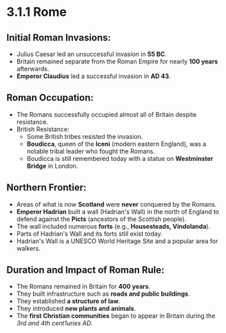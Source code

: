 # 3.1.1 Rome

## Initial Roman Invasions:
- Julius Caesar led an unsuccessful invasion in **55 BC**.
- Britain remained separate from the Roman Empire for nearly **100 years** afterwards.
- **Emperor Claudius** led a successful invasion in **AD 43**.

## Roman Occupation:
- The Romans successfully occupied almost all of Britain despite resistance.
- British Resistance:
    - Some British tribes resisted the invasion.
    - **Boudicca**, queen of the **Iceni** (modern eastern England), was a notable tribal leader who fought the Romans.
    - Boudicca is still remembered today with a statue on **Westminster Bridge** in London.

## Northern Frontier:
- Areas of what is now **Scotland** were **never** conquered by the Romans.
- **Emperor Hadrian** built a wall (Hadrian's Wall) in the north of England to defend against the **Picts** (ancestors of the Scottish people).
- The wall included numerous **forts** (e.g., **Housesteads, Vindolanda**).
- Parts of Hadrian's Wall and its forts still exist today.
- Hadrian's Wall is a UNESCO World Heritage Site and a popular area for walkers.

## Duration and Impact of Roman Rule:
- The Romans remained in Britain for **400 years**.
- They built infrastructure such as **roads and public buildings**.
- They established **a structure of law**.
- They introduced **new plants and animals**.
- The **first Christian communities** began to appear in Britain during the *3rd and 4th cent1uries AD*.  